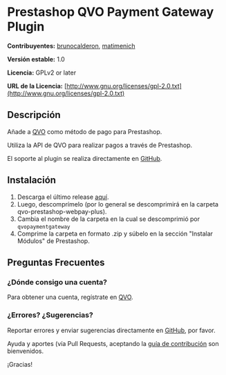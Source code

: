 # Prestashop QVO Payment Gateway Plugin
**Contribuyentes:** [brunocalderon](https://github.com/brunocalderon), [matimenich](https://github.com/matimenich)

**Versión estable:** 1.0

**Licencia:** GPLv2 or later

**URL de la Licencia:** [http://www.gnu.org/licenses/gpl-2.0.txt](http://www.gnu.org/licenses/gpl-2.0.txt)


## Descripción
Añade a [QVO](https://qvo.cl) como método de pago para Prestashop.

Utiliza la API de QVO para realizar pagos a través de Prestashop.

El soporte al plugin se realiza directamente en [GitHub](https://github.com/qvo-team/qvo-prestashop-webpay-plus/issues).


## Instalación
1. Descarga el último release [aquí](https://github.com/qvo-team/qvo-prestashop-webpay-plus/releases/latest). 
2. Luego, descomprímelo (por lo general se descomprimirá en la carpeta qvo-prestashop-webpay-plus).
3. Cambia el nombre de la carpeta en la cual se descomprimió por `qvopaymentgateway`
4. Comprime la carpeta en formato .zip y súbelo en la sección "Instalar Módulos" de Prestashop.

## Preguntas Frecuentes

### ¿Dónde consigo una cuenta?
Para obtener una cuenta, regístrate en [QVO](https://qvo.cl).

### ¿Errores? ¿Sugerencias?
Reportar errores y enviar sugerencias directamente en [GitHub](https://github.com/qvo-team/qvo-prestashop-webpay-plus/issues), por favor.

Ayuda y aportes (vía Pull Requests, aceptando la [guía de contribución](https://github.com/qvo-team/qvo-prestashop-webpay-plus/blob/master/CONTRIBUTING.md) son bienvenidos.

¡Gracias!
